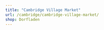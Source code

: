 ```yaml
---
title: "Cambridge Village Market"
url: /cambridge/cambridge-village-market/
shop: Dorfladen
---
```

